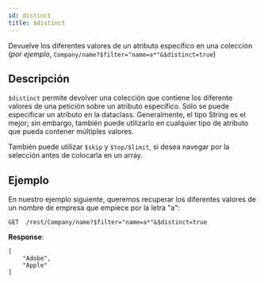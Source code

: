 ```yaml
---
id: distinct
title: $distinct
---
```


Devuelve los diferentes valores de un atributo específico en una colección (_por ejemplo_, `Company/name?$filter="name=a*"&$distinct=true`)

## Descripción

`$distinct` permite devolver una colección que contiene los diferente valores de una petición sobre un atributo específico. Sólo se puede especificar un atributo en la dataclass. Generalmente, el tipo String es el mejor; sin embargo, también puede utilizarlo en cualquier tipo de atributo que pueda contener múltiples valores.

También puede utilizar `$skip` y `$top/$limit`, si desea navegar por la selección antes de colocarla en un array.

## Ejemplo

En nuestro ejemplo siguiente, queremos recuperar los diferentes valores de un nombre de empresa que empiece por la letra "a":

`GET  /rest/Company/name?$filter="name=a*"&$distinct=true`

**Response**:

```
[
    "Adobe",
    "Apple"
]
```
